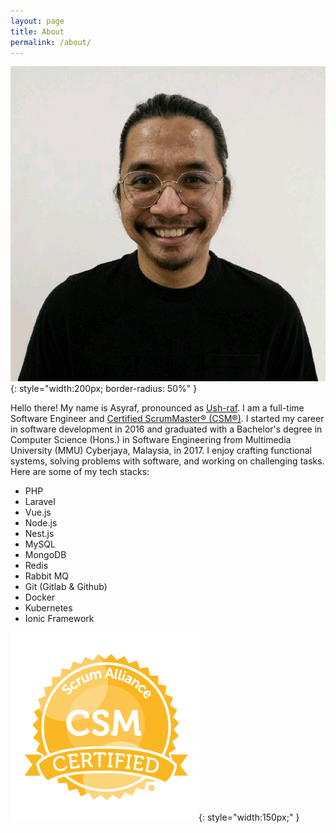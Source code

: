 ```yaml
---
layout: page
title: About
permalink: /about/
---
```

![default profile](/assets/default-profile.jpeg){: style="width:200px; border-radius: 50%" }

Hello there! My name is Asyraf, pronounced as [Ush-raf](https://translate.google.com.my/?sl=ms&text=Asyraf). I am a full-time Software Engineer and [Certified ScrumMaster® (CSM®)](https://bcert.me/sqpvnnojb). I started my career in software development in 2016 and graduated with a Bachelor's degree in Computer Science (Hons.) in Software Engineering from Multimedia University (MMU) Cyberjaya, Malaysia, in 2017. I enjoy crafting functional systems, solving problems with software, and working on challenging tasks. Here are some of my tech stacks:

- PHP
- Laravel
- Vue.js
- Node.js
- Nest.js
- MySQL
- MongoDB
- Redis
- Rabbit MQ
- Git (Gitlab & Github)
- Docker
- Kubernetes
- Ionic Framework

![csm-badge](/assets/scm-badge.png){: style="width:150px;" }